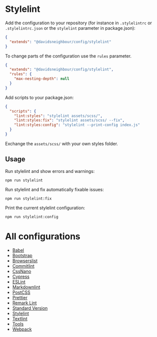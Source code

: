 # Stylelint

Add the configuration to your repository (for instance in `.stylelintrc` or `.stylelintrc.json` or the `stylelint` parameter in package.json):

```json
{
  "extends": "@davidsneighbour/config/stylelint"
}
```

To change parts of the configuration use the `rules` parameter.

```json
{
  "extends": "@davidsneighbour/config/stylelint",
  "rules": {
    "max-nesting-depth": null
  }
}
```

Add scripts to your package.json:

```json
{
  "scripts": {
    "lint:styles": "stylelint assets/scss/",
    "lint:styles:fix": "stylelint assets/scss/ --fix",
    "lint:styles:config": "stylelint --print-config index.js"
  }
}
```

Exchange the `assets/scss/` with your own styles folder.

## Usage

Run stylelint and show errors and warnings:

```shell
npm run stylelint
```

Run stylelint and fix automatically fixable issues:

```shell
npm run stylelint:fix
```

Print the current stylelint configuration:

```shell
npm run stylelint:config
```

# All configurations

- [Babel](/packages/babel-config)
- [Bootstrap](/packages/bootstrap-config)
- [Browserslist](/packages/browserslist-config)
- [Commitlint](/packages/commitlint-config)
- [CssNano](/packages/cssnano-config)
- [Cypress](/packages/cypress-config)
- [ESLint](/packages/eslint-config)
- [Markdownlint](/packages/markdownlint-config)
- [PostCSS](/packages/postcss-config)
- [Prettier](/packages/prettier-config)
- [Remark Lint](/packages/remark-config)
- [Standard Version](/packages/standard-version-config)
- [Stylelint](/packages/stylelint-config)
- [Textlint](/packages/textlint-config)
- [Tools](/packages/tools)
- [Webpack](/packages/webpack-config)
